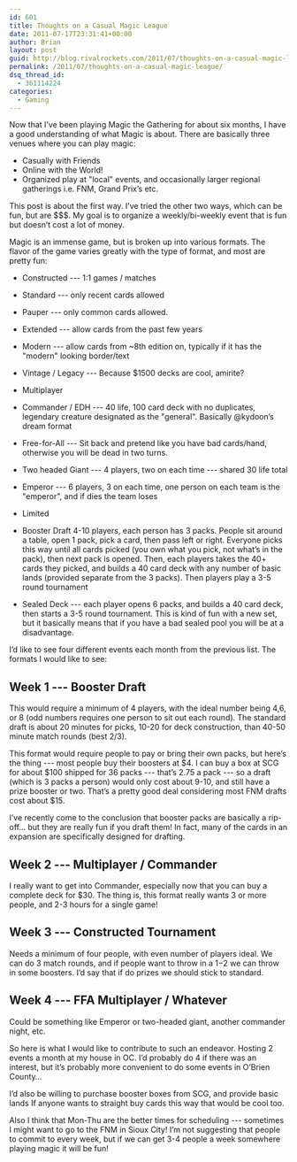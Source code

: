 ```yaml
---
id: 601
title: Thoughts on a Casual Magic League
date: 2011-07-17T23:31:41+00:00
author: Brian
layout: post
guid: http://blog.rivalrockets.com/2011/07/thoughts-on-a-casual-magic-league/
permalink: /2011/07/thoughts-on-a-casual-magic-league/
dsq_thread_id:
  - 361114224
categories:
  - Gaming
---
```

 

Now that I’ve been playing Magic the Gathering for about six months, I have a good understanding of what Magic is about.   There are basically three venues where you can play magic:

  * Casually with Friends
  * Online with the World!
  * Organized play at "local" events, and occasionally larger regional gatherings i.e. FNM, Grand Prix’s etc.

This post is about the first way.   I’ve tried the other two ways, which can be fun, but are $$$.    My goal is to organize a weekly/bi-weekly event that is fun but doesn’t cost a lot of money.   

Magic is an immense game, but is broken up into various formats.  The flavor of the game varies greatly with the type of format, and most are pretty fun:   

  * Constructed --- 1:1 games / matches
  * Standard --- only recent cards allowed
  * Pauper --- only common cards allowed.   
  * Extended --- allow cards from the past few years
  * Modern --- allow cards from ~8th edition on, typically if it has the "modern" looking border/text
  * Vintage / Legacy --- Because $1500 decks are cool, amirite?

  * Multiplayer 
  * Commander / EDH --- 40 life, 100 card deck with no duplicates, legendary creature designated as the "general".   Basically @kydoon’s dream format
  * Free-for-All --- Sit back and pretend like you have bad cards/hand, otherwise you will be dead in two turns.
  * Two headed Giant --- 4 players, two on each time --- shared 30 life total
  * Emperor --- 6 players, 3 on each time, one person on each team is the "emperor", and if dies the team loses

  * Limited
  * Booster Draft 4-10 players, each person has 3 packs.  People sit around a table, open 1 pack, pick a card, then pass left or right.  Everyone picks this way until all cards picked (you own what you pick, not what’s in the pack), then next pack is opened.   Then, each players takes the 40+ cards they picked, and builds a 40 card deck with any number of basic lands (provided separate from the 3 packs).    Then players play a 3-5 round tournament
  * Sealed Deck --- each player opens 6 packs, and builds a 40 card deck, then starts a 3-5 round tournament.    This is kind of fun with a new set, but it basically means that if you have a bad sealed pool you will be at a disadvantage.  

I’d like to see four different events each month from the previous list.   The formats I would like to see:

## Week 1 --- Booster Draft

This would require a minimum of 4 players, with the ideal number being 4,6, or 8 (odd numbers requires one person to sit out each round).   The standard draft is about 20 minutes for picks, 10-20 for deck construction, than 40-50 minute match rounds (best 2/3).   

This format would require people to pay or bring their own packs, but here’s the thing --- most people buy their boosters at $4.  I can buy a box at SCG for about $100 shipped for 36 packs --- that’s 2.75 a pack --- so a draft (which is 3 packs a person) would only cost about 9-10, and still have a prize booster or two.   That’s a pretty good deal considering most FNM drafts cost about $15.    

I’ve recently come to the conclusion that booster packs are basically a rip-off… but they are really fun if you draft them!   In fact, many of the cards in an expansion are specifically designed for drafting.    

## Week 2 --- Multiplayer / Commander

I really want to get into Commander, especially now that you can buy a complete deck for $30.   The thing is, this format really wants 3 or more people, and 2-3 hours for a single game!   

## Week 3 --- Constructed Tournament

Needs a minimum of four people, with even number of players ideal.   We can do 3 match rounds, and if people want to throw in a $1-$2 we can throw in some boosters.   I’d say that if do prizes we should stick to standard.    

## Week 4 --- FFA Multiplayer / Whatever

Could be something like Emperor or two-headed giant, another commander night, etc.

 

So here is what I would like to contribute to such an endeavor.    Hosting 2 events a month at my house in OC.   I’d probably do 4 if there was an interest, but it’s probably more convenient to do some events in O’Brien County… 

I’d also be willing to purchase booster boxes from SCG, and provide basic lands   If anyone wants to straight buy cards this way that would be cool too. 

Also I think that Mon-Thu are the better times for scheduling --- sometimes I might want to go to the FNM in Sioux City!      I’m not suggesting that people to commit to every week, but if we can get 3-4 people a week somewhere playing magic it will be fun!  